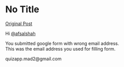 # No Title

[Original Post](https://discourse.onlinedegree.iitm.ac.in/t/169029/645)

<p>Hi <a class="mention" href="/u/afsalshah">@afsalshah</a></p>
<p>You submitted google form with wrong email address.<br>
This was the email address you used for filling form.</p>
quizapp.mad2@gmail.com